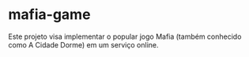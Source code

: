 # mafia-game

Este projeto visa implementar o popular jogo Mafia (também conhecido como A Cidade Dorme) em um serviço online.